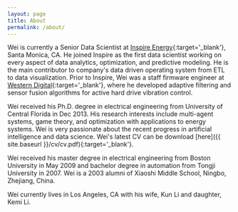 ```yaml
---
layout: page
title: About
permalink: /about/
---
```


Wei is currently a Senior Data Scientist at [Inspire Energy](https://www.helloinspire.com/){:target='_blank'}, Santa Monica, CA.
He joined Inspire as the first data scientist working on every aspect of
data analytics, optimization, and predictive modeling. He is the main contributor to company's data driven operating system from ETL to data visualization. Prior to Inspire, Wei was a staff firmware engineer at [Western Digital](https://www.wdc.com/){:target='_blank'}, where he developed adaptive filtering and sensor fusion algorithms for active hard drive vibration control.

Wei received his Ph.D. degree in electrical engineering from University of Central Florida in Dec 2013. His research interests include multi-agent systems, game theory, and optimization with applications to energy systems. Wei is very passionate about the recent progress in artificial intelligence and data science. Wei's latest CV can be download
[here]({{ site.baseurl }}/cv/cv.pdf){:target='_blank'}.

Wei received his master degree in electrical engineering from Boston University in May 2009 and bachelor degree in automation from Tongji University in 2007. Wei is a 2003 alumni of Xiaoshi Middle School, Ningbo, Zhejiang, China.

Wei currently lives in Los Angeles, CA with his wife, Kun Li and daughter, Kemi Li. 
